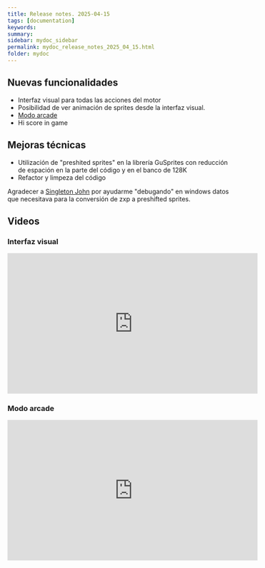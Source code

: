 ```yaml
---
title: Release notes. 2025-04-15
tags: [documentation]
keywords:
summary: 
sidebar: mydoc_sidebar
permalink: mydoc_release_notes_2025_04_15.html
folder: mydoc
---
```


## Nuevas funcionalidades
* Interfaz visual para todas las acciones del motor
* Posibilidad de ver animación de sprites desde la interfaz visual.
* [Modo arcade](https://gm.retrojuegos.org/mydoc_tiled_arcade_mode.html)
* Hi score in game

## Mejoras técnicas
* Utilización de "preshited sprites" en la librería GuSprites con reducción de espación en la parte del código y en el banco de 128K
* Refactor y limpeza del código


Agradecer a [Singleton John](https://singletonjohn.itch.io/) por ayudarme "debugando" en windows datos que necesitava para la conversión de zxp a preshifted sprites.

## Videos

### Interfaz visual
<iframe width="560" height="315" src="https://www.youtube.com/embed/IPcWkfDhON8?si=iQM2f8GaWEcPDbsz" title="YouTube video player" frameborder="0" allow="accelerometer; autoplay; clipboard-write; encrypted-media; gyroscope; picture-in-picture; web-share" referrerpolicy="strict-origin-when-cross-origin" allowfullscreen></iframe>

### Modo arcade
<iframe width="560" height="315" src="https://www.youtube.com/embed/rYt84n_4cLQ?si=8WghiVBhmNC4WoWf" title="YouTube video player" frameborder="0" allow="accelerometer; autoplay; clipboard-write; encrypted-media; gyroscope; picture-in-picture; web-share" referrerpolicy="strict-origin-when-cross-origin" allowfullscreen></iframe>